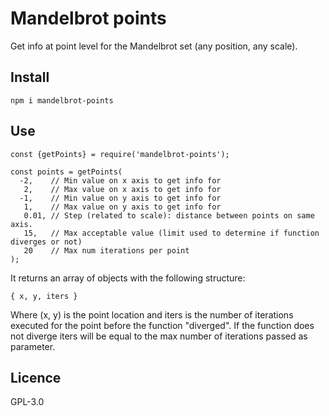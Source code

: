 # Mandelbrot points
Get info at point level for the Mandelbrot set (any position, any scale).

## Install
```npm i mandelbrot-points```

## Use
```
const {getPoints} = require('mandelbrot-points');

const points = getPoints(
  -2,    // Min value on x axis to get info for
   2,    // Max value on x axis to get info for
  -1,    // Min value on y axis to get info for
   1,    // Max value on y axis to get info for
   0.01, // Step (related to scale): distance between points on same axis. 
   15,   // Max acceptable value (limit used to determine if function diverges or not)
   20    // Max num iterations per point
);
```

It returns an array of objects with the following structure:
```
{ x, y, iters }
```
Where (x, y) is the point location and iters is the number of iterations executed for the point before the function "diverged". If the function does not diverge iters will be equal to the max number of iterations passed as parameter.

## Licence
GPL-3.0
